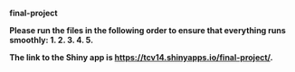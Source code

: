 <b>final-project<b>

Please run the files in the following order to ensure that everything runs smoothly:
1.
2.
3.
4.
5.

The link to the Shiny app is https://tcv14.shinyapps.io/final-project/.
